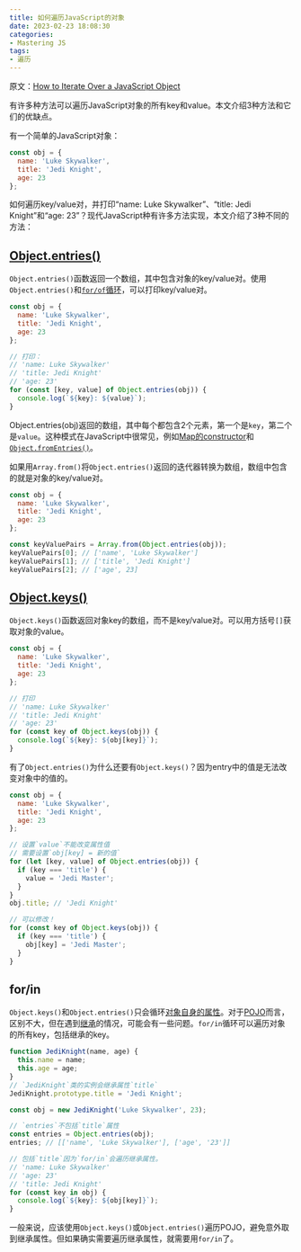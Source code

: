 ```yaml
---
title: 如何遍历JavaScript的对象
date: 2023-02-23 18:08:30
categories:
- Mastering JS
tags:
- 遍历
---
```


原文：[How to Iterate Over a JavaScript Object](https://masteringjs.io/tutorials/fundamentals/iterate-object)

有许多种方法可以遍历JavaScript对象的所有key和value。本文介绍3种方法和它们的优缺点。

<!-- more -->

有一个简单的JavaScript对象：

```javascript
const obj = {
  name: 'Luke Skywalker',
  title: 'Jedi Knight',
  age: 23
};
```

如何遍历key/value对，并打印“name: Luke Skywalker”、“title: Jedi Knight”和“age: 23”？现代JavaScript种有许多方法实现，本文介绍了3种不同的方法：

## [Object.entries()](https://developer.mozilla.org/en-US/docs/Web/JavaScript/Reference/Global_Objects/Object/entries)

`Object.entries()`函数返回一个数组，其中包含对象的key/value对。使用`Object.entries()`和[`for/of`循环](https://thecodebarbarian.com/for-vs-for-each-vs-for-in-vs-for-of-in-javascript)，可以打印key/value对。

```javascript
const obj = {
  name: 'Luke Skywalker',
  title: 'Jedi Knight',
  age: 23
};

// 打印：
// 'name: Luke Skywalker'
// 'title: Jedi Knight'
// 'age: 23'
for (const [key, value] of Object.entries(obj)) {
  console.log(`${key}: ${value}`);
}
```

Object.entries(obj)返回的数组，其中每个都包含2个元素，第一个是`key`，第二个是`value`。这种模式在JavaScript中很常见，例如[Map的constructor](https://thecodebarbarian.com/the-80-20-guide-to-maps-in-javascript.html)和[`Object.fromEntries()`](https://developer.mozilla.org/en-US/docs/Web/JavaScript/Reference/Global_Objects/Object/fromEntries)。

如果用`Array.from()`将`Object.entries()`返回的迭代器转换为数组，数组中包含的就是对象的key/value对。

```javascript
const obj = {
  name: 'Luke Skywalker',
  title: 'Jedi Knight',
  age: 23
};

const keyValuePairs = Array.from(Object.entries(obj));
keyValuePairs[0]; // ['name', 'Luke Skywalker']
keyValuePairs[1]; // ['title', 'Jedi Knight']
keyValuePairs[2]; // ['age', 23]
```

## [Object.keys()](https://developer.mozilla.org/en-US/docs/Web/JavaScript/Reference/Global_Objects/Object/keys)

`Object.keys()`函数返回对象key的数组，而不是key/value对。可以用方括号`[]`获取对象的value。

```javascript
const obj = {
  name: 'Luke Skywalker',
  title: 'Jedi Knight',
  age: 23
};

// 打印
// 'name: Luke Skywalker'
// 'title: Jedi Knight'
// 'age: 23'
for (const key of Object.keys(obj)) {
  console.log(`${key}: ${obj[key]}`);
}
```

有了`Object.entries()`为什么还要有`Object.keys()`？因为entry中的值是无法改变对象中的值的。

```javascript
const obj = {
  name: 'Luke Skywalker',
  title: 'Jedi Knight',
  age: 23
};

// 设置`value`不能改变属性值
// 需要设置`obj[key] = 新的值`
for (let [key, value] of Object.entries(obj)) {
  if (key === 'title') {
    value = 'Jedi Master';
  }
}
obj.title; // 'Jedi Knight'

// 可以修改！
for (const key of Object.keys(obj)) {
  if (key === 'title') {
    obj[key] = 'Jedi Master';
  }
}
```

## for/in

`Object.keys()`和`Object.entries()`只会循环[对象自身的属性](https://masteringjs.io/tutorials/fundamentals/hasownproperty)。对于[POJO](https://masteringjs.io/tutorials/fundamentals/pojo)而言，区别不大，但在遇到[继承](https://thecodebarbarian.com/an-overview-of-es6-classes#inheritance)的情况，可能会有一些问题。`for/in`循环可以遍历对象的所有key，包括继承的key。

```javascript
function JediKnight(name, age) {
  this.name = name;
  this.age = age;
}
// `JediKnight`类的实例会继承属性`title`
JediKnight.prototype.title = 'Jedi Knight';

const obj = new JediKnight('Luke Skywalker', 23);

// `entries`不包括`title`属性
const entries = Object.entries(obj);
entries; // [['name', 'Luke Skywalker'], ['age', '23']]

// 包括`title`因为`for/in`会遍历继承属性。
// 'name: Luke Skywalker'
// 'age: 23'
// 'title: Jedi Knight'
for (const key in obj) {
  console.log(`${key}: ${obj[key]}`);
}
```

一般来说，应该使用`Object.keys()`或`Object.entries()`遍历POJO，避免意外取到继承属性。但如果确实需要遍历继承属性，就需要用`for/in`了。

